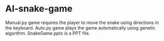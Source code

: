 # AI-snake-game
Manual.py game requires the player to move the snake using directions in the keyboard.
Auto.py game plays the game automatically using genetic algorithm.
SnakeGame.pptx is a PPT file.
